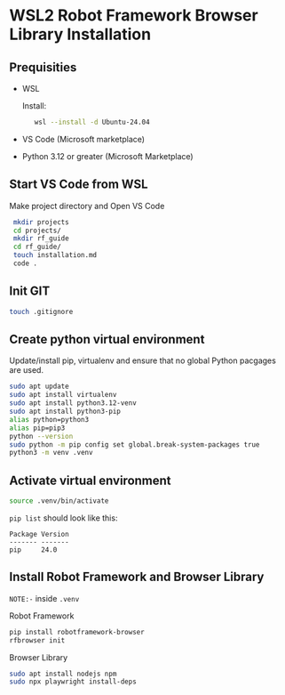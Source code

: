 # WSL2 Robot Framework Browser Library Installation

## Prequisities

- WSL

   Install:

   ```bash
      wsl --install -d Ubuntu-24.04
   ```

- VS Code (Microsoft marketplace)
- Python 3.12 or greater (Microsoft Marketplace)

## Start VS Code from WSL
Make project directory and Open VS Code

   ```bash
    mkdir projects
    cd projects/
    mkdir rf_guide
    cd rf_guide/
    touch installation.md
    code .
   ```
## Init GIT

   ```bash
   touch .gitignore
   ```

## Create python virtual environment

Update/install pip, virtualenv and ensure that no global Python pacgages are used.

   ```bash
   sudo apt update
   sudo apt install virtualenv
   sudo apt install python3.12-venv   
   sudo apt install python3-pip
   alias python=python3
   alias pip=pip3
   python --version
   sudo python -m pip config set global.break-system-packages true
   python3 -m venv .venv
   ```

## Activate virtual environment

   ```bash
   source .venv/bin/activate
   ```

   `pip list` should look like this:

   ```
   Package Version
   ------- -------
   pip     24.0
   ```

## Install Robot Framework and Browser Library

   `NOTE:-` inside `.venv`

   Robot Framework
   
   ```bash
   pip install robotframework-browser
   rfbrowser init
   ```

   Browser Library

   ```bash
   sudo apt install nodejs npm
   sudo npx playwright install-deps
   
   ```